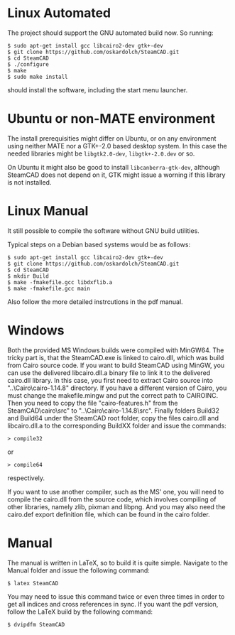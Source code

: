 # Linux Automated
The project should support the GNU automated build now. So running:
```
$ sudo apt-get install gcc libcairo2-dev gtk+-dev
$ git clone https://github.com/oskardolch/SteamCAD.git
$ cd SteamCAD
$ ./configure
$ make
$ sudo make install
```
should install the software, including the start menu launcher.

# Ubuntu or non-MATE environment
The install prerequisities might differ on Ubuntu, or on any environment using neither
MATE nor a GTK+-2.0 based desktop system. In this case the needed libraries might be
`libgtk2.0-dev`, `libgtk+-2.0.dev` or so.

On Ubuntu it might also be good to install `libcanberra-gtk-dev`, although SteamCAD
does not depend on it, GTK might issue a worning if this library is not installed.

# Linux Manual
It still possible to compile the software without GNU build utilities.

Typical steps on a Debian based systems would be as follows:
```
$ sudo apt-get install gcc libcairo2-dev gtk+-dev
$ git clone https://github.com/oskardolch/SteamCAD.git
$ cd SteamCAD
$ mkdir Build
$ make -fmakefile.gcc libdxflib.a
$ make -fmakefile.gcc main
```
Also follow the more detailed instrcutions in the pdf manual.

# Windows
Both the provided MS Windows builds were compiled with MinGW64. The tricky part is, that the SteamCAD.exe
is linked to cairo.dll, which was build from Cairo source code. If you want to build SteamCAD using MinGW,
you can use the delivered libcairo.dll.a binary file to link it to the delivered cairo.dll library. In this
case, you first need to extract Cairo source into "..\Cairo\cairo-1.14.8" directory. If you have a different
version of Cairo, you must change the makefile.mingw and put the correct path to CAIROINC. Then you need
to copy the file "cairo-features.h" from the SteamCAD\cairo\src" to "..\Cairo\cairo-1.14.8\src". Finally
folders Build32 and Build64 under the SteamCAD root folder, copy the files cairo.dll and libcairo.dll.a
to the corresponding BuildXX folder and issue the commands:
```
> compile32
```
or
```
> compile64
```
respectively.

If you want to use another compiler, such as the MS' one, you will need to compile the cairo.dll from the
source code, which involves compiling of other libraries, namely zlib, pixman and libpng. And you may also
need the cairo.def export definition file, which can be found in the cairo folder.

# Manual
The manual is written in LaTeX, so to build it is quite simple. Navigate to the Manual folder and issue
the following command:
```
$ latex SteamCAD
```
You may need to issue this command twice or even three times in order to get all indices and cross references
in sync. If you want the pdf version, follow the LaTeX build by the following command:
```
$ dvipdfm SteamCAD
```
